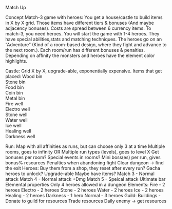 Match Up

Concept
Match-3 game with heroes: You get a house/castle to build items in X by X grid. Those items have different tiers & bonuses (And maybe adjacency bonuses). Costs are spread between 6 currency items. To match-3, you need heroes. You will start the game with 1-4 heroes. They have special abilities,stats and matching techniques. The heroes go on an “Adventure” (Kind of a room-based design, where they fight and advance to the next room.). Each room/run has different bonuses & penalties. Depending on affinity the monsters and heroes have the element color highlights.

Castle:
Grid X by X, upgrade-able, exponentially expensive.
Items that get placed:
Wood bin  
Stone bin  
Food bin  
Coin bin  
Metal bin  
Fire well  
Electro well  
Stone well  
Water well  
Ice well  
Healing well  
Darkness well  


Run:
Map with all affinities as runs, but can choose only 3 at a time
Multiple rooms, goes to infinity OR
Multiple run types (levels), goes to level X
Get bonuses per room?
Special events in rooms?
Mini boss(es) per run, gives bonus% resources
Penalties when abandoning fight 
Clear dungeon -> find the exit
Heroes:
Buy them from a shop, they reset after every run?
Gacha heroes to unlock?
Upgrade-able
Maybe have items?
Match 3 - Normal attack
Match 4 - Normal attack +Dmg
Match 5 - Speical attack
Ultimate bar
Elemental properties
Only 4 heroes allowed in a dungeon 
Elements:
Fire - 2 heroes
Electro - 2 heroes
Stone - 2 heroes
Water - 2 heroes
Ice - 2 heroes
Healing - 2 heroes
Darkness - 1 hero
Normal - 3 heroes
Guild:
Buildings - Donate to guild for resources
Trade resources
Daily enemy -> get resources
